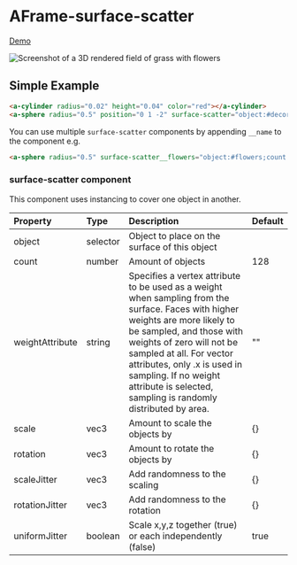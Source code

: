 # AFrame-surface-scatter

[Demo](https://ada.is/aframe-surface-scatter)

![Screenshot of a 3D rendered field of grass with flowers](https://user-images.githubusercontent.com/4225330/176483332-1135d75d-d1fe-4e30-87ce-5852e2ce5c34.png)


## Simple Example
```html
<a-cylinder radius="0.02" height="0.04" color="red"></a-cylinder>
<a-sphere radius="0.5" position="0 1 -2" surface-scatter="object:#decoration;count:800;"><a-sphere>
```

You can use multiple `surface-scatter` components by appending `__name` to the component e.g. 

```html
<a-sphere radius="0.5" surface-scatter__flowers="object:#flowers;count:800;" surface-scatter__trees="object:#trees;count:20;"><a-sphere>
```

<!--DOCS-->
### surface-scatter component

This component uses instancing to cover one object in another.

| Property        | Type     | Description                                                                                                                                                                                                                                                                                                                               | Default |
| :-------------- | :------- | :---------------------------------------------------------------------------------------------------------------------------------------------------------------------------------------------------------------------------------------------------------------------------------------------------------------------------------------- | :------ |
| object          | selector | Object to place on the surface of this object                                                                                                                                                                                                                                                                                             |         |
| count           | number   | Amount of objects                                                                                                                                                                                                                                                                                                                         | 128     |
| weightAttribute | string   | Specifies a vertex attribute to be used as a weight when sampling from the surface. Faces with higher weights are more likely to be sampled, and those with weights of zero will not be sampled at all. For vector attributes, only .x is used in sampling. If no weight attribute is selected, sampling is randomly distributed by area. | ""      |
| scale           | vec3     | Amount to scale the objects by                                                                                                                                                                                                                                                                                                            | {}      |
| rotation        | vec3     | Amount to rotate the objects by                                                                                                                                                                                                                                                                                                           | {}      |
| scaleJitter     | vec3     | Add randomness to the scaling                                                                                                                                                                                                                                                                                                             | {}      |
| rotationJitter  | vec3     | Add randomness to the rotation                                                                                                                                                                                                                                                                                                            | {}      |
| uniformJitter   | boolean  | Scale x,y,z together (true) or each independently (false)                                                                                                                                                                                                                                                                                 | true    |

<!--DOCS_END-->
